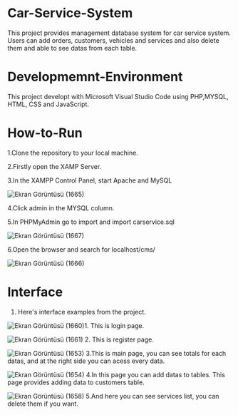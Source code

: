 # Car-Service-System
This project provides management database system for car service system. Users can add orders, customers, vehicles and services and also delete them and able to see datas from each table.

# Developmemnt-Environment
This project developt with Microsoft Visual Studio Code using PHP,MYSQL, HTML, CSS and JavaScript.

# How-to-Run
1.Clone the repository to your local machine.

2.Firstly open the XAMP Server.

3.In the XAMPP Control Panel, start Apache and MySQL

![Ekran Görüntüsü (1665)](https://github.com/sana-kabbani/Car-Service-System/assets/152299536/c3898ec7-c01e-41ab-b45a-39a307f979bc)

4.Click admin in the MYSQL column.

5.In PHPMyAdmin go to import and import carservice.sql

![Ekran Görüntüsü (1667)](https://github.com/sana-kabbani/Car-Service-System/assets/152299536/e37ebd42-a262-49bb-8fbd-bbaa62d7a421)

6.Open the browser and search for localhost/cms/ 

![Ekran Görüntüsü (1666)](https://github.com/sana-kabbani/Car-Service-System/assets/152299536/2585831b-e00e-4bd0-8f35-dcfead11c9a9)

# Interface

1. Here's interface examples from the project.

![Ekran Görüntüsü (1660)](https://github.com/sana-kabbani/Car-Service-System/assets/152299536/eeda4b34-0d26-47d7-806e-77c61231f175)1. This is login page.


![Ekran Görüntüsü (1661)](https://github.com/sana-kabbani/Car-Service-System/assets/152299536/4a9dc28e-2ece-41a2-b312-7f1e21cc5c9e)
2. This is register page.

![Ekran Görüntüsü (1653)](https://github.com/sana-kabbani/Car-Service-System/assets/152299536/8389a590-5d2a-4864-946f-69a5acbb6fc9)
3.This is main page, you can see totals for each datas, and at the right side you can acess every data.

![Ekran Görüntüsü (1654)](https://github.com/sana-kabbani/Car-Service-System/assets/152299536/ab793353-5b51-4857-a18d-52621b5fd3c9)
4.In this page you can add datas to tables. This page provides adding data to customers table.

![Ekran Görüntüsü (1658)](https://github.com/sana-kabbani/Car-Service-System/assets/152299536/615e5306-f548-42a4-8e63-4b4382150785)
5.And here you can see services list, you can delete them if you want. 







